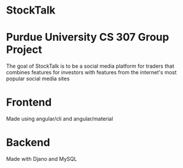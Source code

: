 # StockTalk

# Purdue University CS 307 Group Project

The goal of StockTalk is to be a social media platform for traders that combines features for investors with features from the internet's most popular social media sites

# Frontend
Made using angular/cli and angular/material

# Backend
Made with Djano and MySQL
